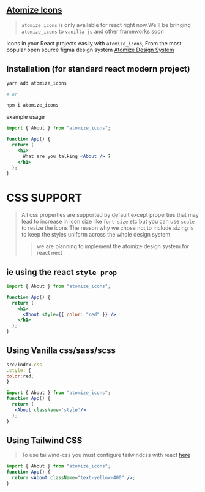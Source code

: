 ## [Atomize Icons](https://www.npmjs.com/package/atomize_icons)

> `atomize_icons` is only available for react right now.We'll be bringing `atomize_icons` to `vanilla js` and other frameworks soon

Icons in your React projects easily with `atomize_icons`, From the most popular open source figma design system [Atomize Design System](<https://www.figma.com/file/3RuiLTOo9hbOoir4Pih85Z/Atomize-3.0-(Community)?type=design&node-id=1033-19838&mode=design&t=5j77olwtcDiaDrBX-0>)

## Installation (for standard react modern project)

```bash
yarn add atomize_icons

# or

npm i atomize_icons
```

example usage

```jsx
import { About } from "atomize_icons";

function App() {
  return (
    <h1>
      What are you talking <About /> ?
    </h1>
  );
}
```

# CSS SUPPORT

> All css properties are supported by default except properties that may lead to increase in Icon size like `font-size` etc but you can use `scale` to resize the icons
> The reason why we chose not to include sizing is to keep the styles uniform across the whole design system
>
> > we are planning to implement the atomize design system for react next

## ie using the react `style prop`

```jsx
import { About } from "atomize_icons";

function App() {
  return (
    <h1>
      <About style={{ color: "red" }} />
    </h1>
  );
}
```

## Using Vanilla css/sass/scss

```jsx
src/index.css
.style: {
color:red;
}

import { About } from "atomize_icons";
function App() {
  return (
   <About className='style'/>
  );
}

```

## Using Tailwind CSS

> To use tailwind-css you must configure tailwindcss with react [here](https://tailwindcss.com/docs/guides/create-react-app)

```jsx
import { About } from "atomize_icons";
function App() {
  return <About className="text-yellow-400" />;
}
```
